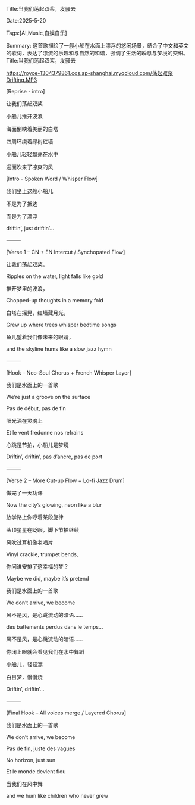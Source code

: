 

Title:当我们荡起双桨，发骚去

Date:2025-5-20

Tags:[AI,Music,自娱自乐]

Summary: 这首歌描绘了一艘小船在水面上漂浮的悠闲场景，结合了中文和英文的歌词，表达了漂流的乐趣和与自然的和谐，强调了生活的瞬息与梦境的交织。Title:当我们荡起双桨，发骚去



https://royce-1304379861.cos.ap-shanghai.myqcloud.com/荡起双桨Drifting.MP3

[Reprise - intro]

让我们荡起双桨

小船儿推开波浪

海面倒映着美丽的白塔

四周环绕着绿树红墙

小船儿轻轻飘荡在水中

迎面吹来了凉爽的风

[Intro - Spoken Word / Whisper Flow]

我们坐上这艘小船儿

不是为了抵达

而是为了漂浮

driftin’, just driftin’…

⸻

[Verse 1 – CN + EN Intercut / Synchopated Flow]

让我们荡起双桨，

Ripples on the water, light falls like gold

推开梦里的波浪，

Chopped-up thoughts in a memory fold

白塔在摇晃，红墙藏月光，

Grew up where trees whisper bedtime songs

鱼儿望着我们像未来的眼睛，

and the skyline hums like a slow jazz hymn

⸻

[Hook – Neo-Soul Chorus + French Whisper Layer]

我们是水面上的一首歌

We’re just a groove on the surface

Pas de début, pas de fin

阳光洒在灵魂上

Et le vent fredonne nos refrains

心跳是节拍，小船儿是梦境

Driftin’, driftin’, pas d’ancre, pas de port

⸻

[Verse 2 – More Cut-up Flow + Lo-fi Jazz Drum]

做完了一天功课

Now the city’s glowing, neon like a blur

放学路上你哼着某段旋律

头顶星星在眨眼，脚下节拍继续

风吹过耳机像老唱片

Vinyl crackle, trumpet bends,

你问谁安排了这幸福的梦？

Maybe we did, maybe it’s pretend

我们是水面上的一首歌

We don’t arrive, we become

风不是风，是心跳流动的暗语……

des battements perdus dans le temps…

风不是风，是心跳流动的暗语……

你闭上眼就会看见我们在水中舞蹈

小船儿，轻轻漂

白日梦，慢慢烧

Driftin’, driftin’…

⸻

[Final Hook – All voices merge / Layered Chorus]

我们是水面上的一首歌

We don’t arrive, we become

Pas de fin, juste des vagues

No horizon, just sun

Et le monde devient flou

当我们在风中舞

and we hum like children who never grew